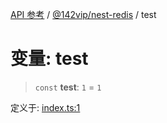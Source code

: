 [API 参考](../../../index.md) / [@142vip/nest-redis](../index.md) / test

# 变量: test

> `const` **test**: `1` = `1`

定义于: [index.ts:1](https://github.com/142vip/core-x/blob/67692efe75f30bef8a4893bf3d01dbe094be97e2/packages/nest-redis/src/index.ts#L1)
